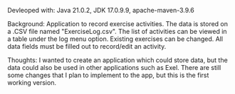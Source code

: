 Devleoped with:
Java 21.0.2, 
JDK 17.0.9.9, 
apache-maven-3.9.6

Background:
Application to record exercise activities. The data is stored on a .CSV file named "ExerciseLog.csv". The list of activities can be viewed in a table under the log menu option. Existing exercises can be changed. All data fields must be filled out to record/edit an activity.

Thoughts:
I wanted to create an application which could store data, but the data could also be used in other applications such as Exel. There are still some changes that I plan to implement to the app, but this is the first working version.
